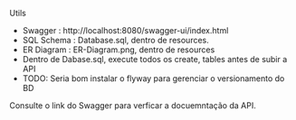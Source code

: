 Utils

- Swagger : http://localhost:8080/swagger-ui/index.html
- SQL Schema : Database.sql, dentro de resources.
- ER Diagram : ER-Diagram.png, dentro de resources
- Dentro de Dabase.sql, execute todos os create, tables antes de subir a API
- TODO: Seria bom instalar o flyway para gerenciar o versionamento do BD


Consulte o link do Swagger para verficar a docuemntação da API.